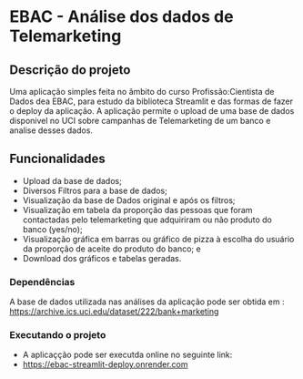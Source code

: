 # EBAC -  Análise dos dados de Telemarketing

## Descrição do projeto

Uma aplicação simples feita no âmbito do curso Profissão:Cientista de Dados dea EBAC, para estudo da biblioteca Streamlit e das formas de fazer o deploy da aplicação.
A aplicação permite o upload de uma base de dados disponivel no UCI sobre campanhas de Telemarketing de um banco e analise desses dados.

## Funcionalidades

- Upload da base de dados;
- Diversos Filtros para a base de dados;
- Visualização da base de Dados original e após os filtros;
- Visualização  em tabela da proporção das pessoas que foram contactadas pelo telemarketing que adquiriram ou não produto do banco (yes/no);
- Visualização gráfica em barras ou gráfico de pizza à escolha do usuário da proporção de aceite do produto do banco; e
- Download dos gráficos e tabelas geradas.

### Dependências

A base de dados utilizada nas análises da aplicação pode ser obtida em :
https://archive.ics.uci.edu/dataset/222/bank+marketing

### Executando o projeto

* A aplicaçção pode ser executda online no seguinte link:
* https://ebac-streamlit-deploy.onrender.com

